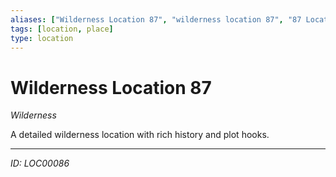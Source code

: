 ```yaml
---
aliases: ["Wilderness Location 87", "wilderness location 87", "87 Location Wilderness"]
tags: [location, place]
type: location
---
```


# Wilderness Location 87

*Wilderness*

A detailed wilderness location with rich history and plot hooks.

---
*ID: LOC00086*